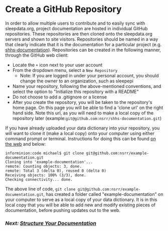 # Create a GitHub Repository

In order to allow multiple users to contribute and to easily sync with sleepdata.org, project documentation are hosted in individual GitHub repositories. These repositories are then cloned onto the sleepdata.org servers and shown to site visitors. Repositories should be named in a way that clearly indicate that it is the documentation for a particular project (e.g. [shhs-documentation](https://github.com/nsrr/shhs-documentation)). Repositories can be created in the following manner, through the GitHub web client:

 - Locate the `+` icon next to your user account
 - From the dropdown menu, select a `New Repository`
    - Note: If you are logged in under your personal account, you should change the owner to an organization, such as sleepepi
 - Name your repository, following the above-mentioned conventions, and select the option to "Initialize this repository with a README"
 - Do not choose to add a .gitignore or a license
 - After you create the repository, you will be taken to the repository's home page. On this page you will be able to find a 'clone url' on the right hand side. Note this url, as you will need to make a local copy of the repository later (example:`git@github.com:nsrr/shhs-documentation.git`)


If you have already uploaded your data dictionary into your repository, you will want to clone it (make a local copy) onto your computer using either command prompt or terminal. Instructions for doing this can be found [on the web](http://git-scm.com/book/en/Git-Basics-Getting-a-Git-Repository) and below:

```
informinion:code michael$ git clone git@github.com:nsrr/example-documentation.git
Cloning into 'example-documentation'...
remote: Counting objects: 3, done.
remote: Total 3 (delta 0), reused 0 (delta 0)
Receiving objects: 100% (3/3), done.
Checking connectivity... done.
```
The above line of code, `git clone git@github.com:nsrr/example-documentation.git`, has created a folder called "example-documentation" on your computer to serve as a local copy of your data dictionary. It is in this local copy that you will be able to add new and modify existing pieces of documentation, before pushing updates out to the web.

### _Next: [Structure Your Documentation](structure_your_documentation.md)_
